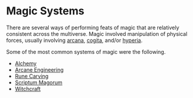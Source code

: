 # Magic Systems

<meta property="og:description" content="There are several ways of performing feats of magic that are relatively consistent across the multiverse.">

There are several ways of performing feats of magic that are relatively consistent across the multiverse. Magic involved manipulation of physical forces, usually involving [arcana](../taxonomy/impetiti/arcana/introduction.md), [cogita](../taxonomy/impetiti/arcana/introduction.md), and/or [hyperia](../taxonomy/impetiti/hyperia/introduction.md).

Some of the most common systems of magic were the following.

- [Alchemy](alchemy/introduction.md)
- [Arcane Engineering](arc-e/introduction.md)
- [Rune Carving](rune-carving/introduction.md)
- [Scriptum Magorum](scriptum-magorum/introduction.md)
- [Witchcraft](witchcraft/introduction.md)